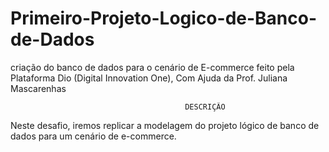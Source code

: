 # Primeiro-Projeto-Logico-de-Banco-de-Dados
criação do banco de dados para o cenário de E-commerce 
feito pela Plataforma Dio (Digital Innovation One), Com Ajuda da Prof. Juliana Mascarenhas

                                           
                                           DESCRIÇÃO
Neste desafio, iremos replicar a modelagem do projeto lógico de banco de dados para um cenário de e-commerce.
